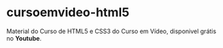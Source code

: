# cursoemvideo-html5
 Material do Curso de HTML5 e CSS3 do Curso em Vídeo, disponivel grátis no **Youtube**.
